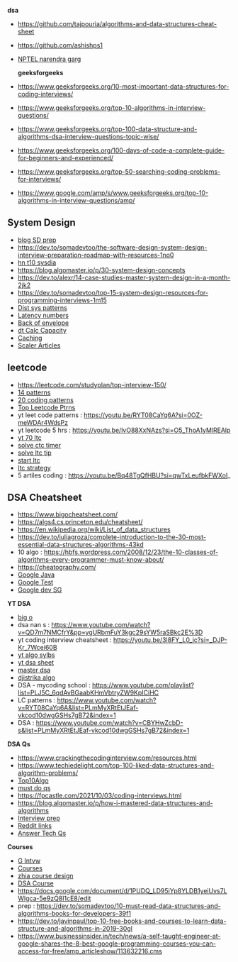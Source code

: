 **dsa**
* https://github.com/tajpouria/algorithms-and-data-structures-cheat-sheet
* https://github.com/ashishps1
* [NPTEL narendra garg](https://youtu.be/zWg7U0OEAoE?si=Co_42DXjZOcOxMS)

  **geeksforgeeks**
* https://www.geeksforgeeks.org/10-most-important-data-structures-for-coding-interviews/
* https://www.geeksforgeeks.org/top-10-algorithms-in-interview-questions/
* https://www.geeksforgeeks.org/top-100-data-structure-and-algorithms-dsa-interview-questions-topic-wise/
* https://www.geeksforgeeks.org/100-days-of-code-a-complete-guide-for-beginners-and-experienced/
* https://www.geeksforgeeks.org/top-50-searching-coding-problems-for-interviews/
* https://www.google.com/amp/s/www.geeksforgeeks.org/top-10-algorithms-in-interview-questions/amp/

## System Design
* [blog SD prep](https://blog.pragmaticengineer.com/preparing-for-the-systems-design-and-coding-interviews/)
* https://dev.to/somadevtoo/the-software-design-system-design-interview-preparation-roadmap-with-resources-1no0
* [hn t10 sysdia](https://hackernoon.com/10-tips-for-using-diagrams-to-ace-the-system-design-interview-906p3609)
* https://blog.algomaster.io/p/30-system-design-concepts
* https://dev.to/alexr/14-case-studies-master-system-design-in-a-month-2jk2
* https://dev.to/somadevtoo/top-15-system-design-resources-for-programming-interviews-1m15
* [Dist sys patterns](https://www.freecodecamp.org/news/design-patterns-for-distributed-systems/)
* [Latency numbers](https://gist.github.com/jboner/2841832)
* [Back of envelope](https://www.codementor.io/@robinpalotai/back-of-the-envelope-calculation-for-system-design-interviews-z4ljbsp5l)
* [dt Calc Capacity](https://dev.to/ievolved/how-i-calculate-capacity-for-systems-design-3477)
* [Caching](https://dzone.com/articles/introducing-amp-assimilating-caching-quick-read-fo)
* [Scaler Articles](https://www.scaler.com/topics/articles/)

## leetcode
* https://leetcode.com/studyplan/top-interview-150/
* [14 patterns](https://hackernoon.com/14-patterns-to-ace-any-coding-interview-question-c5bb3357f6ed)
* [20 coding patterns](https://dev.to/arslan_ah/20-essential-coding-patterns-to-ace-your-next-coding-interview-32a3)
* [Top Leetcode Ptrns](https://dev.to/arslan_ah/top-leetcode-patterns-for-faang-coding-interviews-1on4)
* yt leet code patterns : https://youtu.be/RYT08CaYq6A?si=0OZ-meWDAr4WdsPz
* yt leetcode 5 hrs : https://youtu.be/lvO88XxNAzs?si=O5_ThoA1yMlREAlp
* [yt 70 ltc](https://www.youtube.com/watch?v=lvO88XxNAzs&list=PLmMyXRtEtJEb0qXMQIZEvGmTDqDLuxkCA&index=6&pp=gAQBiAQB)
* [solve ctc timer](https://www.youtube.com/watch?v=dTOyWh0YlJk&list=PLmMyXRtEtJEb0qXMQIZEvGmTDqDLuxkCA&index=32&pp=gAQBiAQB)
* [solve ltc tip](https://www.youtube.com/watch?v=IrWwsfHWl_M&list=PLmMyXRtEtJEb0qXMQIZEvGmTDqDLuxkCA&index=40&pp=gAQBiAQB)
* [start ltc ](https://www.youtube.com/watch?v=G5_Q2_yRFsY&list=PLmMyXRtEtJEb0qXMQIZEvGmTDqDLuxkCA&index=34&pp=gAQBiAQB)
* [ltc strategy](https://www.youtube.com/watch?v=l0FvnARfGKg&list=PLmMyXRtEtJEb0qXMQIZEvGmTDqDLuxkCA&index=33&pp=gAQBiAQB)
* 5 artiles coding : https://youtu.be/Bq48TgQfHBU?si=qwTxLeufbkFWXoI_

## DSA Cheatsheet
* https://www.bigocheatsheet.com/
* https://algs4.cs.princeton.edu/cheatsheet/
* https://en.wikipedia.org/wiki/List_of_data_structures
* https://dev.to/iuliagroza/complete-introduction-to-the-30-most-essential-data-structures-algorithms-43kd
* 10 algo : https://hbfs.wordpress.com/2008/12/23/the-10-classes-of-algorithms-every-programmer-must-know-about/
* https://cheatography.com/
* [Google Java](https://google.github.io/styleguide/javaguide.html)
* [Google Test](https://testing.googleblog.com/search/label/TotT)
* [Google dev SG](https://developers.google.com/style)


**YT DSA**
* [big o](https://www.youtube.com/watch?v=x2CRZaN2xgM&list=PLmMyXRtEtJEb0qXMQIZEvGmTDqDLuxkCA&index=10&pp=gAQBiAQB)
* dsa nan s : https://www.youtube.com/watch?v=QD7m7NMCfrY&pp=ygURbmFuY3kgc29sYW5raSBkc2E%3D
* yt coding interview cheatsheet : https://youtu.be/3l8FY_L0_ic?si=_DJP-Kr_7Wcei60B
* [yt algo sylbs](https://www.youtube.com/watch?v=BchPukWb0CU&list=PLmMyXRtEtJEZUAhYNKCpOBP5tlEP7Ky9h&index=3&pp=gAQBiAQB)
* [yt dsa sheet](https://www.youtube.com/watch?v=Az3kEDm5b_k&list=PLmMyXRtEtJEZUAhYNKCpOBP5tlEP7Ky9h&index=4&pp=gAQBiAQB)
* [master dsa](https://www.youtube.com/watch?v=F-ao3Q6I2Fc&list=PLmMyXRtEtJEb0qXMQIZEvGmTDqDLuxkCA&index=36&pp=gAQBiAQB)
* [djistrika algo](https://www.youtube.com/watch?v=EFg3u_E6eHU&list=PLmMyXRtEtJEb0qXMQIZEvGmTDqDLuxkCA&index=43&pp=gAQBiAQB)
* DSA - mycoding school : https://www.youtube.com/playlist?list=PLJ5C_6qdAvBGaabKHmVbtryZW9KpICiHC
* LC patterns : https://www.youtube.com/watch?v=RYT08CaYq6A&list=PLmMyXRtEtJEaf-vkcod10dwgGSHs7gB72&index=1
* DSA : https://www.youtube.com/watch?v=CBYHwZcbD-s&list=PLmMyXRtEtJEaf-vkcod10dwgGSHs7gB72&index=1



**DSA Qs**
* https://www.crackingthecodinginterview.com/resources.html
* https://www.techiedelight.com/top-100-liked-data-structures-and-algorithm-problems/
* [Top10Algo](https://www.programcreek.com/2012/11/top-10-algorithms-for-coding-interview/)
* [must do qs](https://www.codingninjas.com/studio/library/must-do-coding-interview-questions-for-product-based-companies)
* https://fpcastle.com/2021/10/03/coding-interviews.html
* https://blog.algomaster.io/p/how-i-mastered-data-structures-and-algorithms
* [Interview prep](https://hackernoon.com/how-not-to-succeed-in-your-45-minute-coding-interview-2eebd46bd6ec)
* [Reddit links](https://www.reddit.com/r/e/comments/2lzc4h/big_collection_of_interview_preparation_links/?rdt=58725)
* [Answer Tech Qs](https://www.dice.com/career-advice/answer-technical-interview-question)

**Courses**
* [G Intvw](https://www.educative.io/blog/google-coding-interview)
* [Courses](https://docs.google.com/document/d/1PeK69h4H82rwKjhactiE_sAIorCcZgXgXTY7k-nXpnE/edit#heading=h.p3wx5d6ii3r8)
* [zhia course design](https://docs.google.com/document/d/1PeK69h4H82rwKjhactiE_sAIorCcZgXgXTY7k-nXpnE/edit#heading=h.90hg31r85qlt)
* [DSA Course](https://docs.google.com/spreadsheets/d/1O_qwBKEESxXos-4auFjiU56RemuF2Fic--Mm7ABPvHA/edit#gid=0)
* https://docs.google.com/document/d/1PUDQ_LD95iYp8YLDB1yeiUvs7LWlgca-5e9zQ8I1cE8/edit
* prep : https://dev.to/somadevtoo/10-must-read-data-structures-and-algorithms-books-for-developers-39f1
* https://dev.to/javinpaul/top-10-free-books-and-courses-to-learn-data-structure-and-algorithms-in-2019-30gl
* https://www.businessinsider.in/tech/news/a-self-taught-engineer-at-google-shares-the-8-best-google-programming-courses-you-can-access-for-free/amp_articleshow/113632216.cms









